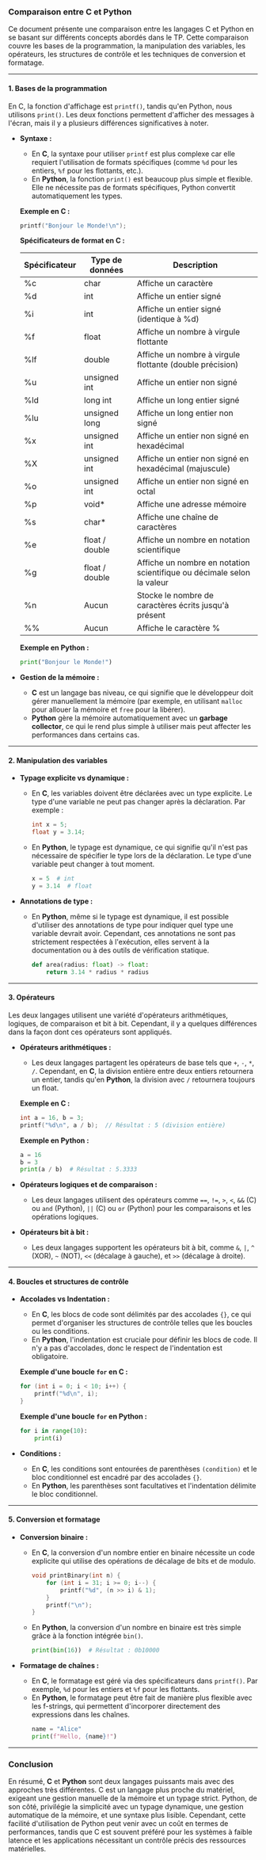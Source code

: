 ### Comparaison entre C et Python

Ce document présente une comparaison entre les langages C et Python en se basant sur différents concepts abordés dans le TP. Cette comparaison couvre les bases de la programmation, la manipulation des variables, les opérateurs, les structures de contrôle et les techniques de conversion et formatage.

---

#### 1. **Bases de la programmation**

En C, la fonction d'affichage est `printf()`, tandis qu'en Python, nous utilisons `print()`. Les deux fonctions permettent d'afficher des messages à l'écran, mais il y a plusieurs différences significatives à noter.

- **Syntaxe :**
  - En **C**, la syntaxe pour utiliser `printf` est plus complexe car elle requiert l'utilisation de formats spécifiques (comme `%d` pour les entiers, `%f` pour les flottants, etc.).
  - En **Python**, la fonction `print()` est beaucoup plus simple et flexible. Elle ne nécessite pas de formats spécifiques, Python convertit automatiquement les types.

  **Exemple en C :**
  ```c
  printf("Bonjour le Monde!\n");
  ```

  **Spécificateurs de format en C :**

  | Spécificateur | Type de données   | Description                                                        |
  |---------------|-------------------|--------------------------------------------------------------------|
  | %c            | char              | Affiche un caractère                                                |
  | %d            | int               | Affiche un entier signé                                             |
  | %i            | int               | Affiche un entier signé (identique à %d)                            |
  | %f            | float             | Affiche un nombre à virgule flottante                               |
  | %lf           | double            | Affiche un nombre à virgule flottante (double précision)            |
  | %u            | unsigned int      | Affiche un entier non signé                                         |
  | %ld           | long int          | Affiche un long entier signé                                        |
  | %lu           | unsigned long     | Affiche un long entier non signé                                    |
  | %x            | unsigned int      | Affiche un entier non signé en hexadécimal                          |
  | %X            | unsigned int      | Affiche un entier non signé en hexadécimal (majuscule)              |
  | %o            | unsigned int      | Affiche un entier non signé en octal                                |
  | %p            | void*             | Affiche une adresse mémoire                                         |
  | %s            | char*             | Affiche une chaîne de caractères                                    |
  | %e            | float / double    | Affiche un nombre en notation scientifique                          |
  | %g            | float / double    | Affiche un nombre en notation scientifique ou décimale selon la valeur |
  | %n            | Aucun             | Stocke le nombre de caractères écrits jusqu'à présent               |
  | %%            | Aucun             | Affiche le caractère %                                              |

  **Exemple en Python :**
  ```python
  print("Bonjour le Monde!")
  ```

- **Gestion de la mémoire :**
  - **C** est un langage bas niveau, ce qui signifie que le développeur doit gérer manuellement la mémoire (par exemple, en utilisant `malloc` pour allouer la mémoire et `free` pour la libérer).
  - **Python** gère la mémoire automatiquement avec un **garbage collector**, ce qui le rend plus simple à utiliser mais peut affecter les performances dans certains cas.

---

#### 2. **Manipulation des variables**

- **Typage explicite vs dynamique :**
  - En **C**, les variables doivent être déclarées avec un type explicite. Le type d'une variable ne peut pas changer après la déclaration. Par exemple :
    ```c
    int x = 5;
    float y = 3.14;
    ```
  - En **Python**, le typage est dynamique, ce qui signifie qu'il n'est pas nécessaire de spécifier le type lors de la déclaration. Le type d'une variable peut changer à tout moment.
    ```python
    x = 5  # int
    y = 3.14  # float
    ```

- **Annotations de type :**
  - En **Python**, même si le typage est dynamique, il est possible d'utiliser des annotations de type pour indiquer quel type une variable devrait avoir. Cependant, ces annotations ne sont pas strictement respectées à l'exécution, elles servent à la documentation ou à des outils de vérification statique.
    ```python
    def area(radius: float) -> float:
        return 3.14 * radius * radius
    ```

---

#### 3. **Opérateurs**

Les deux langages utilisent une variété d'opérateurs arithmétiques, logiques, de comparaison et bit à bit. Cependant, il y a quelques différences dans la façon dont ces opérateurs sont appliqués.

- **Opérateurs arithmétiques :**
  - Les deux langages partagent les opérateurs de base tels que `+`, `-`, `*`, `/`. Cependant, en **C**, la division entière entre deux entiers retournera un entier, tandis qu'en **Python**, la division avec `/` retournera toujours un float.
  
  **Exemple en C :**
  ```c
  int a = 16, b = 3;
  printf("%d\n", a / b);  // Résultat : 5 (division entière)
  ```

  **Exemple en Python :**
  ```python
  a = 16
  b = 3
  print(a / b)  # Résultat : 5.3333
  ```

- **Opérateurs logiques et de comparaison :**
  - Les deux langages utilisent des opérateurs comme `==`, `!=`, `>`, `<`, `&&` (C) ou `and` (Python), `||` (C) ou `or` (Python) pour les comparaisons et les opérations logiques.

- **Opérateurs bit à bit :**
  - Les deux langages supportent les opérateurs bit à bit, comme `&`, `|`, `^` (XOR), `~` (NOT), `<<` (décalage à gauche), et `>>` (décalage à droite).

---

#### 4. **Boucles et structures de contrôle**

- **Accolades vs Indentation :**
  - En **C**, les blocs de code sont délimités par des accolades `{}`, ce qui permet d'organiser les structures de contrôle telles que les boucles ou les conditions.
  - En **Python**, l'indentation est cruciale pour définir les blocs de code. Il n'y a pas d'accolades, donc le respect de l'indentation est obligatoire.

  **Exemple d'une boucle `for` en C :**
  ```c
  for (int i = 0; i < 10; i++) {
      printf("%d\n", i);
  }
  ```

  **Exemple d'une boucle `for` en Python :**
  ```python
  for i in range(10):
      print(i)
  ```

- **Conditions :**
  - En **C**, les conditions sont entourées de parenthèses `(condition)` et le bloc conditionnel est encadré par des accolades `{}`.
  - En **Python**, les parenthèses sont facultatives et l'indentation délimite le bloc conditionnel.

---

#### 5. **Conversion et formatage**

- **Conversion binaire :**
  - En **C**, la conversion d'un nombre entier en binaire nécessite un code explicite qui utilise des opérations de décalage de bits et de modulo.
    ```c
    void printBinary(int n) {
        for (int i = 31; i >= 0; i--) {
            printf("%d", (n >> i) & 1);
        }
        printf("\n");
    }
    ```

  - En **Python**, la conversion d'un nombre en binaire est très simple grâce à la fonction intégrée `bin()`.
    ```python
    print(bin(16))  # Résultat : 0b10000
    ```

- **Formatage de chaînes :**
  - En **C**, le formatage est géré via des spécificateurs dans `printf()`. Par exemple, `%d` pour les entiers et `%f` pour les flottants.
  - En **Python**, le formatage peut être fait de manière plus flexible avec les f-strings, qui permettent d'incorporer directement des expressions dans les chaînes.
    ```python
    name = "Alice"
    print(f"Hello, {name}!")
    ```

---

### Conclusion

En résumé, **C** et **Python** sont deux langages puissants mais avec des approches très différentes. C est un langage plus proche du matériel, exigeant une gestion manuelle de la mémoire et un typage strict. Python, de son côté, privilégie la simplicité avec un typage dynamique, une gestion automatique de la mémoire, et une syntaxe plus lisible. Cependant, cette facilité d'utilisation de Python peut venir avec un coût en termes de performances, tandis que C est souvent préféré pour les systèmes à faible latence et les applications nécessitant un contrôle précis des ressources matérielles.
